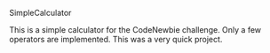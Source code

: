 SimpleCalculator

This is a simple calculator for the CodeNewbie challenge. Only a few operators are implemented. This was a very quick project. 